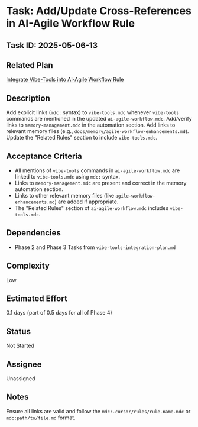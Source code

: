 # Task: Add/Update Cross-References in AI-Agile Workflow Rule

## Task ID: 2025-05-06-13

## Related Plan

[Integrate Vibe-Tools into AI-Agile Workflow Rule](mdc:docs/plans/vibe-tools-integration-plan.md)

## Description

Add explicit links (`mdc:` syntax) to `vibe-tools.mdc` whenever `vibe-tools` commands are mentioned in the updated `ai-agile-workflow.mdc`. Add/verify links to `memory-management.mdc` in the automation section. Add links to relevant memory files (e.g., `docs/memory/agile-workflow-enhancements.md`). Update the "Related Rules" section to include `vibe-tools.mdc`.

## Acceptance Criteria

- All mentions of `vibe-tools` commands in `ai-agile-workflow.mdc` are linked to `vibe-tools.mdc` using `mdc:` syntax.
- Links to `memory-management.mdc` are present and correct in the memory automation section.
- Links to other relevant memory files (like `agile-workflow-enhancements.md`) are added if appropriate.
- The "Related Rules" section of `ai-agile-workflow.mdc` includes `vibe-tools.mdc`.

## Dependencies

- Phase 2 and Phase 3 Tasks from `vibe-tools-integration-plan.md`

## Complexity

Low

## Estimated Effort

0.1 days (part of 0.5 days for all of Phase 4)

## Status

Not Started

## Assignee

Unassigned

## Notes

Ensure all links are valid and follow the `mdc:.cursor/rules/rule-name.mdc` or `mdc:path/to/file.md` format.
